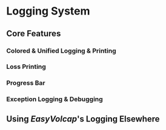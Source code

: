 # Logging System

## Core Features

### Colored & Unified Logging & Printing

### Loss Printing

### Progress Bar

### Exception Logging & Debugging

## Using ***EasyVolcap***'s Logging Elsewhere